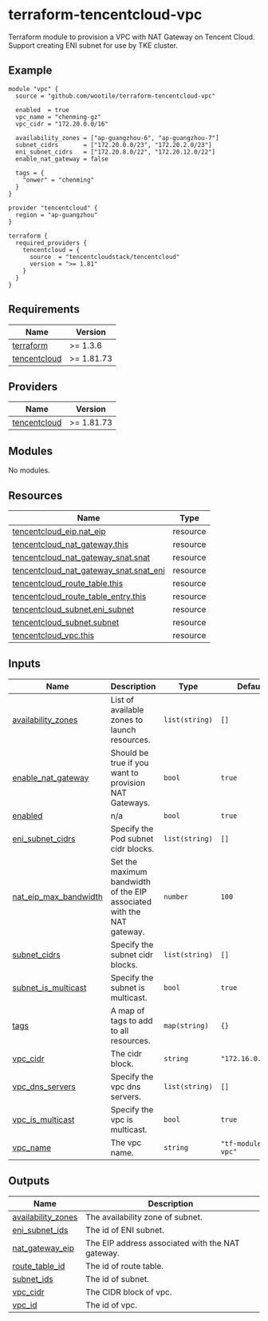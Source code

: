 # terraform-tencentcloud-vpc

Terraform module to provision a VPC with NAT Gateway on Tencent Cloud. Support creating ENI subnet for use by TKE cluster.

## Example

```hcl
module "vpc" {
  source = "github.com/wootile/terraform-tencentcloud-vpc"

  enabled  = true
  vpc_name = "chenming-gz"
  vpc_cidr = "172.20.0.0/16"

  availability_zones = ["ap-guangzhou-6", "ap-guangzhou-7"]
  subnet_cidrs       = ["172.20.0.0/23", "172.20.2.0/23"]
  eni_subnet_cidrs   = ["172.20.8.0/22", "172.20.12.0/22"]
  enable_nat_gateway = false

  tags = {
    "onwer" = "chenming"
  }
}

provider "tencentcloud" {
  region = "ap-guangzhou"
}

terraform {
  required_providers {
    tencentcloud = {
      source  = "tencentcloudstack/tencentcloud"
      version = ">= 1.81"
    }
  }
}
```

<!-- BEGIN_TF_DOCS -->
## Requirements

| Name | Version |
|------|---------|
| <a name="requirement_terraform"></a> [terraform](#requirement\_terraform) | >= 1.3.6 |
| <a name="requirement_tencentcloud"></a> [tencentcloud](#requirement\_tencentcloud) | >= 1.81.73 |

## Providers

| Name | Version |
|------|---------|
| <a name="provider_tencentcloud"></a> [tencentcloud](#provider\_tencentcloud) | >= 1.81.73 |

## Modules

No modules.

## Resources

| Name | Type |
|------|------|
| [tencentcloud_eip.nat_eip](https://registry.terraform.io/providers/tencentcloudstack/tencentcloud/latest/docs/resources/eip) | resource |
| [tencentcloud_nat_gateway.this](https://registry.terraform.io/providers/tencentcloudstack/tencentcloud/latest/docs/resources/nat_gateway) | resource |
| [tencentcloud_nat_gateway_snat.snat](https://registry.terraform.io/providers/tencentcloudstack/tencentcloud/latest/docs/resources/nat_gateway_snat) | resource |
| [tencentcloud_nat_gateway_snat.snat_eni](https://registry.terraform.io/providers/tencentcloudstack/tencentcloud/latest/docs/resources/nat_gateway_snat) | resource |
| [tencentcloud_route_table.this](https://registry.terraform.io/providers/tencentcloudstack/tencentcloud/latest/docs/resources/route_table) | resource |
| [tencentcloud_route_table_entry.this](https://registry.terraform.io/providers/tencentcloudstack/tencentcloud/latest/docs/resources/route_table_entry) | resource |
| [tencentcloud_subnet.eni_subnet](https://registry.terraform.io/providers/tencentcloudstack/tencentcloud/latest/docs/resources/subnet) | resource |
| [tencentcloud_subnet.subnet](https://registry.terraform.io/providers/tencentcloudstack/tencentcloud/latest/docs/resources/subnet) | resource |
| [tencentcloud_vpc.this](https://registry.terraform.io/providers/tencentcloudstack/tencentcloud/latest/docs/resources/vpc) | resource |

## Inputs

| Name | Description | Type | Default | Required |
|------|-------------|------|---------|:--------:|
| <a name="input_availability_zones"></a> [availability\_zones](#input\_availability\_zones) | List of available zones to launch resources. | `list(string)` | `[]` | no |
| <a name="input_enable_nat_gateway"></a> [enable\_nat\_gateway](#input\_enable\_nat\_gateway) | Should be true if you want to provision NAT Gateways. | `bool` | `true` | no |
| <a name="input_enabled"></a> [enabled](#input\_enabled) | n/a | `bool` | `true` | no |
| <a name="input_eni_subnet_cidrs"></a> [eni\_subnet\_cidrs](#input\_eni\_subnet\_cidrs) | Specify the Pod subnet cidr blocks. | `list(string)` | `[]` | no |
| <a name="input_nat_eip_max_bandwidth"></a> [nat\_eip\_max\_bandwidth](#input\_nat\_eip\_max\_bandwidth) | Set the maximum bandwidth of the EIP associated with the NAT gateway. | `number` | `100` | no |
| <a name="input_subnet_cidrs"></a> [subnet\_cidrs](#input\_subnet\_cidrs) | Specify the subnet cidr blocks. | `list(string)` | `[]` | no |
| <a name="input_subnet_is_multicast"></a> [subnet\_is\_multicast](#input\_subnet\_is\_multicast) | Specify the subnet is multicast. | `bool` | `true` | no |
| <a name="input_tags"></a> [tags](#input\_tags) | A map of tags to add to all resources. | `map(string)` | `{}` | no |
| <a name="input_vpc_cidr"></a> [vpc\_cidr](#input\_vpc\_cidr) | The cidr block. | `string` | `"172.16.0.0/16"` | no |
| <a name="input_vpc_dns_servers"></a> [vpc\_dns\_servers](#input\_vpc\_dns\_servers) | Specify the vpc dns servers. | `list(string)` | `[]` | no |
| <a name="input_vpc_is_multicast"></a> [vpc\_is\_multicast](#input\_vpc\_is\_multicast) | Specify the vpc is multicast. | `bool` | `true` | no |
| <a name="input_vpc_name"></a> [vpc\_name](#input\_vpc\_name) | The vpc name. | `string` | `"tf-modules-vpc"` | no |

## Outputs

| Name | Description |
|------|-------------|
| <a name="output_availability_zones"></a> [availability\_zones](#output\_availability\_zones) | The availability zone of subnet. |
| <a name="output_eni_subnet_ids"></a> [eni\_subnet\_ids](#output\_eni\_subnet\_ids) | The id of ENI subnet. |
| <a name="output_nat_gateway_eip"></a> [nat\_gateway\_eip](#output\_nat\_gateway\_eip) | The EIP address associated with the NAT gateway. |
| <a name="output_route_table_id"></a> [route\_table\_id](#output\_route\_table\_id) | The id of route table. |
| <a name="output_subnet_ids"></a> [subnet\_ids](#output\_subnet\_ids) | The id of subnet. |
| <a name="output_vpc_cidr"></a> [vpc\_cidr](#output\_vpc\_cidr) | The CIDR block of vpc. |
| <a name="output_vpc_id"></a> [vpc\_id](#output\_vpc\_id) | The id of vpc. |
<!-- END_TF_DOCS -->